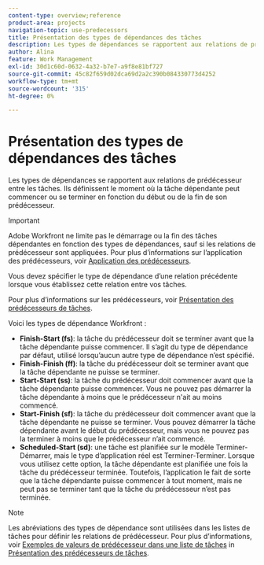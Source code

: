 ```yaml
---
content-type: overview;reference
product-area: projects
navigation-topic: use-predecessors
title: Présentation des types de dépendances des tâches
description: Les types de dépendances se rapportent aux relations de prédécesseur entre les tâches. Ils définissent le moment où la tâche dépendante peut commencer ou se terminer en fonction du début ou de la fin de son prédécesseur.
author: Alina
feature: Work Management
exl-id: 30d1c60d-0632-4a32-b7e7-a9f8e81bf727
source-git-commit: 45c82f659d02dca69d2a2c390b084330773d4252
workflow-type: tm+mt
source-wordcount: '315'
ht-degree: 0%

---
```


# Présentation des types de dépendances des tâches

Les types de dépendances se rapportent aux relations de prédécesseur entre les tâches. Ils définissent le moment où la tâche dépendante peut commencer ou se terminer en fonction du début ou de la fin de son prédécesseur.

>[!IMPORTANT]
>
>Adobe Workfront ne limite pas le démarrage ou la fin des tâches dépendantes en fonction des types de dépendances, sauf si les relations de prédécesseur sont appliquées. Pour plus d’informations sur l’application des prédécesseurs, voir [Application des prédécesseurs](../../../manage-work/tasks/use-prdcssrs/enforced-predecessors.md).

Vous devez spécifier le type de dépendance d’une relation précédente lorsque vous établissez cette relation entre vos tâches.

Pour plus d’informations sur les prédécesseurs, voir [Présentation des prédécesseurs de tâches](../../../manage-work/tasks/use-prdcssrs/predecessors-overview.md).

Voici les types de dépendance Workfront :

* **Finish-Start (fs)**: la tâche du prédécesseur doit se terminer avant que la tâche dépendante puisse commencer. Il s’agit du type de dépendance par défaut, utilisé lorsqu’aucun autre type de dépendance n’est spécifié.
* **Finish-Finish (ff)**: la tâche du prédécesseur doit se terminer avant que la tâche dépendante ne puisse se terminer.
* **Start-Start (ss)**: la tâche du prédécesseur doit commencer avant que la tâche dépendante puisse commencer. Vous ne pouvez pas démarrer la tâche dépendante à moins que le prédécesseur n&#39;ait au moins commencé.
* **Start-Finish (sf)**: la tâche du prédécesseur doit commencer avant que la tâche dépendante ne puisse se terminer. Vous pouvez démarrer la tâche dépendante avant le début du prédécesseur, mais vous ne pouvez pas la terminer à moins que le prédécesseur n’ait commencé.
* **Scheduled-Start (sd)**: une tâche est planifiée sur le modèle Terminer-Démarrer, mais le type d’application réel est Terminer-Terminer. Lorsque vous utilisez cette option, la tâche dépendante est planifiée une fois la tâche du prédécesseur terminée. Toutefois, l’application le fait de sorte que la tâche dépendante puisse commencer à tout moment, mais ne peut pas se terminer tant que la tâche du prédécesseur n’est pas terminée.

>[!NOTE]
>
>Les abréviations des types de dépendance sont utilisées dans les listes de tâches pour définir les relations de prédécesseur. Pour plus d’informations, voir [Exemples de valeurs de prédécesseur dans une liste de tâches](/help/quicksilver/manage-work/tasks/use-prdcssrs/predecessors-overview.md#examples-of-predecessor-values-in-a-task-list) in [Présentation des prédécesseurs de tâches](/help/quicksilver/manage-work/tasks/use-prdcssrs/predecessors-overview.md).

